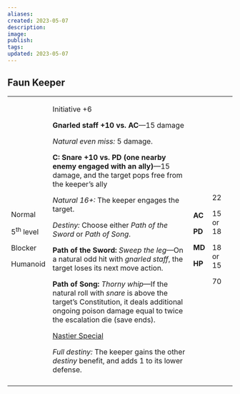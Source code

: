 ```yaml
---
aliases: 
created: 2023-05-07
description: 
image: 
publish: 
tags: 
updated: 2023-05-07
---
```


## Faun Keeper

<table>
<colgroup>
<col style="width: 15%" />
<col style="width: 67%" />
<col style="width: 5%" />
<col style="width: 11%" />
</colgroup>
<tbody>
<tr class="odd">
<td><p>Normal</p>
<p>5<sup>th</sup> level</p>
<p>Blocker</p>
<p>Humanoid</p></td>
<td><p>Initiative +6</p>
<p><strong>Gnarled staff +10 vs. AC</strong>—15 damage</p>
<p><em>Natural even miss:</em> 5 damage.</p>
<p><strong>C: Snare +10 vs. PD (one nearby enemy engaged with an
ally)</strong>—15 damage, and the target pops free from the keeper’s
ally</p>
<p><em>Natural 16+:</em> The keeper engages the target.</p>
<p><em>Destiny:</em> Choose either <em>Path of the Sword</em> or
<em>Path of Song</em>.</p>
<p><strong>Path of the Sword:</strong> <em>Sweep the leg</em>—On a
natural odd hit with <em>gnarled staff</em>, the target loses its next
move action.</p>
<p><strong>Path of Song:</strong> <em>Thorny whip</em>—If the natural
roll with <em>snare</em> is above the target’s Constitution, it deals
additional ongoing poison damage equal to twice the escalation die (save
ends).</p>
<p><u>Nastier Special</u></p>
<p><em>Full destiny:</em> The keeper gains the other <em>destiny</em>
benefit, and adds 1 to its lower defense.</p></td>
<td><p><strong>AC</strong></p>
<p><strong>PD</strong></p>
<p><strong>MD</strong></p>
<p><strong>HP</strong></p></td>
<td><p>22</p>
<p>15 or 18</p>
<p>18 or 15</p>
<p>70</p></td>
</tr>
<tr class="even">
<td></td>
<td></td>
<td></td>
<td></td>
</tr>
</tbody>
</table>

